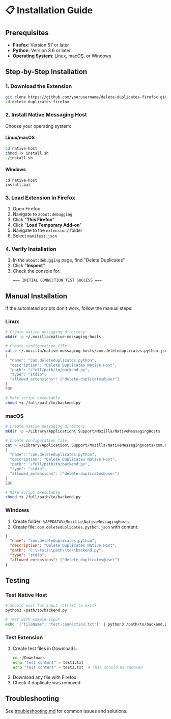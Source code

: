 # 📋 Installation Guide

## Prerequisites

- **Firefox**: Version 57 or later
- **Python**: Version 3.6 or later
- **Operating System**: Linux, macOS, or Windows

## Step-by-Step Installation

### 1. Download the Extension

```bash
git clone https://github.com/yourusername/delete-duplicates-firefox.git
cd delete-duplicates-firefox
```

### 2. Install Native Messaging Host

Choose your operating system:

#### Linux/macOS
```bash
cd native-host
chmod +x install.sh
./install.sh
```

#### Windows
```batch
cd native-host
install.bat
```

### 3. Load Extension in Firefox

1. Open Firefox
2. Navigate to `about:debugging`
3. Click "**This Firefox**"
4. Click "**Load Temporary Add-on**"
5. Navigate to the `extension/` folder
6. Select `manifest.json`

### 4. Verify Installation

1. In the `about:debugging` page, find "Delete Duplicates"
2. Click "**Inspect**"
3. Check the console for:
   ```
   === INITIAL CONNECTION TEST SUCCESS ===
   ```

## Manual Installation

If the automated scripts don't work, follow the manual steps:

### Linux
```bash
# Create native messaging directory
mkdir -p ~/.mozilla/native-messaging-hosts

# Create configuration file
cat > ~/.mozilla/native-messaging-hosts/com.deleteduplicates.python.json << 'EOF'
{
  "name": "com.deleteduplicates.python",
  "description": "Delete Duplicates Native Host",
  "path": "/full/path/to/backend.py",
  "type": "stdio",
  "allowed_extensions": ["delete-duplicates@user"]
}
EOF

# Make script executable
chmod +x /full/path/to/backend.py
```

### macOS
```bash
# Create native messaging directory
mkdir -p ~/Library/Application\ Support/Mozilla/NativeMessagingHosts

# Create configuration file
cat > ~/Library/Application\ Support/Mozilla/NativeMessagingHosts/com.deleteduplicates.python.json << 'EOF'
{
  "name": "com.deleteduplicates.python",
  "description": "Delete Duplicates Native Host",
  "path": "/full/path/to/backend.py",
  "type": "stdio",
  "allowed_extensions": ["delete-duplicates@user"]
}
EOF

# Make script executable
chmod +x /full/path/to/backend.py
```

### Windows
1. Create folder: `%APPDATA%\Mozilla\NativeMessagingHosts`
2. Create file: `com.deleteduplicates.python.json` with content:
```json
{
  "name": "com.deleteduplicates.python",
  "description": "Delete Duplicates Native Host",
  "path": "C:\\full\\path\\to\\backend.py",
  "type": "stdio",
  "allowed_extensions": ["delete-duplicates@user"]
}
```

## Testing

### Test Native Host
```bash
# Should wait for input (Ctrl+C to exit)
python3 /path/to/backend.py

# Test with sample input
echo '{"fileName": "test-connection.txt"}' | python3 /path/to/backend.py
```

### Test Extension
1. Create test files in Downloads:
   ```bash
   cd ~/Downloads
   echo "test content" > test1.txt
   echo "test content" > test2.txt  # This should be removed
   ```
2. Download any file with Firefox
3. Check if duplicate was removed

## Troubleshooting

See [troubleshooting.md](troubleshooting.md) for common issues and solutions.